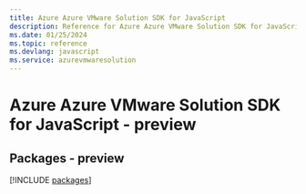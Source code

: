 ```yaml
---
title: Azure Azure VMware Solution SDK for JavaScript
description: Reference for Azure Azure VMware Solution SDK for JavaScript
ms.date: 01/25/2024
ms.topic: reference
ms.devlang: javascript
ms.service: azurevmwaresolution
---
```

# Azure Azure VMware Solution SDK for JavaScript - preview
## Packages - preview
[!INCLUDE [packages](azure-vmware-solution-index.md)]